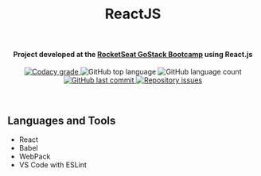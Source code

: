 <!-- PROJECT LOGO AND TITLE-->
<h1 align="center">
    <br>
    ReactJS
</h1>
<br />

<!-- PROJECT SHIELDS -->
<h4 align="center">
  Project developed at the <a href='https://rocketseat.com.br/bootcamp'>RocketSeat GoStack Bootcamp</a> using React.js
</h4>
<p align="center">
  <a href="https://www.codacy.com/manual/mesquita09/react?utm_source=github.com&amp;utm_medium=referral&amp;utm_content=mesquita09/react&amp;utm_campaign=Badge_Grade
    <img alt="Codacy grade" src="https://api.codacy.com/project/badge/Grade/21d8cd6a809a4dc5a5fef055d2efc9be">
  </a>

  <a href="https://travis-ci.org/dbader/node-datadog-metrics">
    <img alt="Codacy grade" src="https://img.shields.io/travis/dbader/node-datadog-metrics/master.svg?style=flat-square">
  </a>

  <img alt="GitHub top language" src="https://img.shields.io/github/languages/top/mesquita09/react.svg">

  <img alt="GitHub language count" src="https://img.shields.io/github/languages/count/mesquita09/react.svg">

  <a href="https://github.com/mesquita09/react/commits/master">
    <img alt="GitHub last commit" src="https://img.shields.io/github/last-commit/mesquita09/react.svg">
  </a>

  <a href="https://github.com/mesquita09/react/issues">
    <img alt="Repository issues" src="https://img.shields.io/github/issues/mesquita09/react.svg">
  </a>
</p>

<br />

<!-- PROJECT DESCRIPTION -->

## Languages and Tools

<ul>
  <li>React</li>
  <li>Babel</li>
  <li>WebPack</li>
  <li>VS Code with ESLint</li>
</ul>
